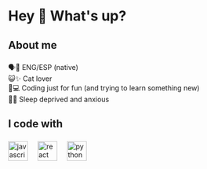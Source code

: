 <h1 align="left">Hey 👋 What's up?</h1>

###

<h2 align="left">About me</h2>

###

<p align="left">🗣️👋 ENG/ESP (native)<br>😺✨ Cat lover<br>👾💻 Coding just for fun (and trying to learn something new)<br>🍃💧 Sleep deprived and anxious</p>

###

<h2 align="left">I code with</h2>

###

<div align="left">
  <img src="https://cdn.jsdelivr.net/gh/devicons/devicon/icons/javascript/javascript-original.svg" height="40" alt="javascript logo"  />
  <img width="12" />
  <img src="https://cdn.jsdelivr.net/gh/devicons/devicon/icons/react/react-original.svg" height="40" alt="react logo"  />
  <img width="12" />
    <img src="https://img.icons8.com/?size=100&id=13441&format=png&color=000000" height="40" alt="python logo"  />
  <img width="12" />
</div>

###
